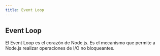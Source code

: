 ```yaml
---
title: Event Loop
---
```


## Event Loop

El Event Loop es el corazón de Node.js. Es el mecanismo que permite a Node.js realizar operaciones de I/O no bloqueantes.
